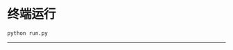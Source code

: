 # 终端运行

```shell
python run.py
```
**************************************************************************************************************************************************************************************************************************************************************************************************************************************************************************************************************************************************************